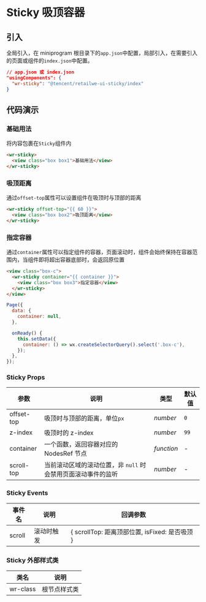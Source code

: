 # Sticky 吸顶容器

## 引入

全局引入，在 miniprogram 根目录下的`app.json`中配置，局部引入，在需要引入的页面或组件的`index.json`中配置。

```json
// app.json 或 index.json
"usingComponents": {
  "wr-sticky": "@tencent/retailwe-ui-sticky/index"
}
```

## 代码演示

### 基础用法

将内容包裹在`Sticky`组件内

```html
<wr-sticky>
  <view class="box box1">基础用法</view>
</wr-sticky>
```

### 吸顶距离

通过`offset-top`属性可以设置组件在吸顶时与顶部的距离

```html
<wr-sticky offset-top="{{ 60 }}">
  <view class="box box2">吸顶距离</view>
</wr-sticky>
```

### 指定容器

通过`container`属性可以指定组件的容器，页面滚动时，组件会始终保持在容器范围内，当组件即将超出容器底部时，会返回原位置

```html
<view class="box-c">
  <wr-sticky container="{{ container }}">
    <view class="box box3">指定容器</view>
  </wr-sticky>
</view>
```

```js
Page({
  data: {
    container: null,
  },

  onReady() {
    this.setData({
      container: () => wx.createSelectorQuery().select('.box-c'),
    });
  },
});
```

### Sticky Props

| 参数       | 说明                                                         | 类型       | 默认值 |
| ---------- | ------------------------------------------------------------ | ---------- | ------ |
| offset-top | 吸顶时与顶部的距离，单位`px`                                 | _number_   | `0`    |
| z-index    | 吸顶时的 z-index                                             | _number_   | `99`   |
| container  | 一个函数，返回容器对应的 NodesRef 节点                       | _function_ | -      |
| scroll-top | 当前滚动区域的滚动位置，非 `null` 时会禁用页面滚动事件的监听 | _number_   | -      |

### Sticky Events

| 事件名 | 说明       | 回调参数                                       |
| ------ | ---------- | ---------------------------------------------- |
| scroll | 滚动时触发 | { scrollTop: 距离顶部位置, isFixed: 是否吸顶 } |

### Sticky 外部样式类

| 类名     | 说明         |
| -------- | ------------ |
| wr-class | 根节点样式类 |
